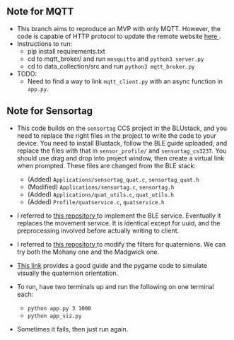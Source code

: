 ## Note for MQTT
- This branch aims to reproduce an MVP with only MQTT. However, the code is capable of HTTP protocol to update the remote website <a href = "https:/demoiot3237.herokuapp.com">here </a>. 
- Instructions to run:
    - pip install requirements.txt
    - cd to mqtt_broker/ and run ```mosquitto``` and ```python3 server.py```
    - cd to data_collection/src and run ```python3 mqtt_broker.py```
- TODO:
    - Need to find a way to link ```mqtt_client.py``` with an async function in ```app.py```.  


## Note for Sensortag
- This code builds on the ```sensortag``` CCS project in the BLUstack, and you need to replace the right files in the project to write the code to your device. You need to install Blustack, follow the BLE guide uploaded, and replace the files with that in ```sensor_profile/``` and ```sensortag_cs3237```. You should use drag and drop into project window, then create a virtual link when prompted. These files are changed from the BLE stack:
  - (Added)    ```Applications/sensortag_quat.c```, ```sensortag_quat.h```
  - (Modified) ```Applications/sensortag.c```, ```sensortag.h```
  - (Added) ```Applications/quat_utils.c```, ```quat_utils.h```
  - (Added) ```Profile/quatservice.c```, ```quatservice.h```

- I referred to <a href = "https://github.com/pruthvikar/SensorTag-Fusion/tree/master/projects/ble">this repository </a> to implement the BLE service. Eventually it replaces the movement service. It is identical except for uuid, and the preprocessing involved before actually writing to client.
- I referred to <a href = "https://github.com/kriswiner/MPU9250">this repository </a> to modify the filters for quaternions. We can try both the Mohany one and the Madgwick one.
- <a href = "https://thepoorengineer.com/en/quaternion/">This link</a> provides a good guide and the pygame code to simulate visually the quaternion orientation.
- To run, have two terminals up and run the following on one terminal each:
  - ```python app.py 3 1000```
  - ```python app_viz.py```
- Sometimes it fails, then just run again.